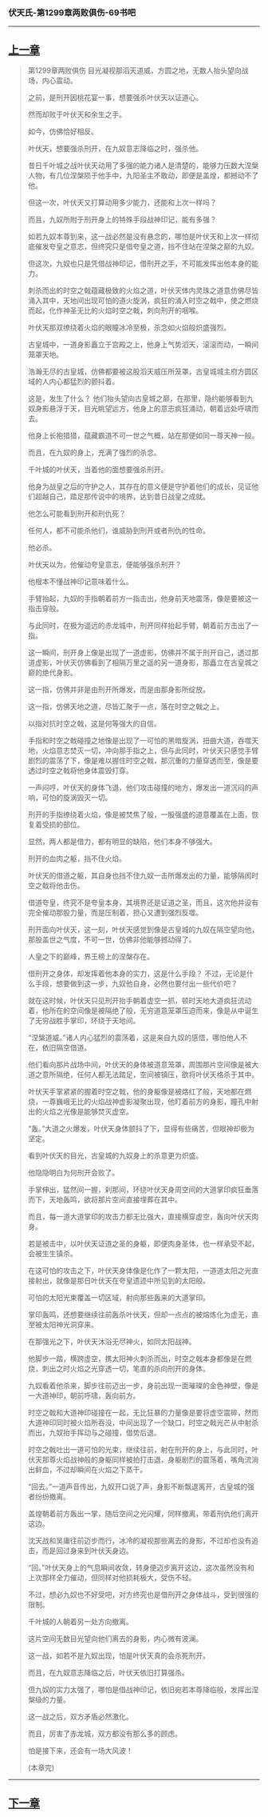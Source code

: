 ### 伏天氏-第1299章两败俱伤-69书吧

--------
[上一章](./106c8cc63719da2e9c6fb19db66fe013.md)
--------


>
>
>
>第1299章两败俱伤
>目光凝视那滔天道威，方圆之地，无数人抬头望向战场，内心震动。
>
>之前，是刑开因桃花宴一事，想要强杀叶伏天以证道心。
>
>然而却败于叶伏天和余生之手。
>
>如今，仿佛恰好相反。
>
>叶伏天，想要强杀刑开，在九奴意志降临之时，强杀他。
>
>昔日千叶城之战叶伏天动用了多强的能力诸人是清楚的，能够力压数大涅槃人物，有几位涅槃陨于他手中，九阳圣主不敢动，即便是盖煌，都撼动不了他。
>
>但这一次，叶伏天又打算动用多少能力，还能和上次一样吗？
>
>而且，九奴所附于刑开身上的特殊手段战神印记，能有多强？
>
>如若九奴本尊到来，这一战必然是没有悬念的，哪怕是叶伏天和上次一样彻底催发夸皇之意志，但终究只是借夸皇之道，挡不住站在涅槃之巅的九奴。
>
>但这次，九奴也只是凭借战神印记，借刑开之手，不可能发挥出他本身的能力。
>
>刺杀而出的时空之戟蕴藏极致的火焰之道，叶伏天体内灵珠之道意仿佛尽皆涌入其中，天地间出现可怕的道火旋涡，疯狂的涌入时空之戟中，使之燃烧而起，化作神圣无比的火焰时空之戟，刺向刑开的咽喉。
>
>叶伏天那双缭绕着火焰的眼瞳冰冷至极，杀念如火焰般炽盛强烈。
>
>古皇城中，一道身影矗立于宫殿之上，他身上气势滔天，滚滚而动，一瞬间笼罩天地。
>
>浩瀚无尽的古皇城，仿佛都要被这股滔天威压所笼罩，古皇城城主府方圆区域的人内心都猛烈的颤抖着。
>
>这是，发生了什么？
>他们抬头望向古皇城之巅，在那里，隐约能够看到九奴身影悬浮于天，目光眺望远方，他身上的意志疯狂涌动，朝着远处呼啸而去。
>
>他身上长袍猎猎，蕴藏霸道不可一世之气概，站在那便如同一尊天神一般。
>
>而且，在九奴的身上，充满了强烈的杀念。
>
>千叶城的叶伏天，当着他的面想要强杀刑开。
>
>他身为战皇之后的守护之人，其存在的意义便是守护着他们的成长，见证他们超越自己，踏足那传说中的境界，达到昔日战皇之成就。
>
>他怎么可能看到刑开和刑仇死？
>
>任何人，都不可能杀他们，谁威胁到刑开或者刑仇的性命。
>
>他必杀。
>
>叶伏天以为，他催动夸皇意志，便能够强杀刑开？
>
>他根本不懂战神印记意味着什么。
>
>手臂抬起，九奴的手指朝着前方一指击出，他身前天地震荡，像是要被这一指击穿般。
>
>与此同时，在极为遥远的赤龙城中，刑开同样抬起手臂，朝着前方击出了一指。
>
>这一瞬间，刑开身上像是出现了一道虚影，仿佛并不属于刑开自己，透过那道虚影，叶伏天仿佛看到了相隔万里之遥的另一道身影，那矗立在古皇城之巅的绝代身影。
>
>这一指，仿佛并非是由刑开所爆发，而是由那身影所绽放。
>
>这一指，仿佛天地之道，尽皆汇聚于一点，落在时空之戟之上。
>
>以指对抗时空之戟，这是何等强大的自信。
>
>手指和时空之戟碰撞之地像是出现了一可怕的黑暗旋涡，扭曲大道，吞噬天地，火焰意志焚灭一切，冲向那手指之上，但与此同时，叶伏天只感觉手臂剧烈的震荡了下，像是难以握住时空之戟，那沉重的力量穿透而至，像是要透过时空之戟将他身体震毁打穿。
>
>一声闷哼，叶伏天的身体飞退，他们攻击碰撞的地方，爆发出一道沉闷的声响，可怕的旋涡毁灭一切。
>
>刑开的手指缭绕着火焰，像是被焚焦了般，一股强盛的道意覆盖在上面，恢复着受损的部位。
>
>显然，两人都是借力，都有明显的缺陷，他们本身不够强大。
>
>刑开的血肉之躯，挡不住火焰。
>
>叶伏天的借道之躯，其自身也挡不住九奴一击所爆发出的力量，能够隔阂时空之戟将他击伤。
>
>借道夸皇，终究不是夸皇本身，其境界还是证道之圣，而且，这次他并没有完全催动那股力量，而是压制着，担心又遭到强烈反噬。
>
>刑开面向叶伏天，这一刻，叶伏天感觉到像是古皇城的九奴在隔空望向他，那股盖世之气度，不可一世，仿佛非他能够撼动得了。
>
>人皇之下的巅峰，界王榜上的涅槃存在。
>
>借刑开之身体，却发挥着他本身的实力，这是什么手段？
>不过，无论是什么手段，想要做到这一步，九奴他自身，必然也要付出一些代价吧？
>
>就在这时候，叶伏天只见刑开抬手朝着虚空一抓，顿时天地大道疯狂流动着，他所在的空间像是被隔绝了般，无穷道意笼罩压迫而来，像是从中诞生了无穷战胜手掌印，环绕于天地间。
>
>“涅槃道威。”诸人内心猛烈的震荡着，这是来自九奴的感悟，哪怕他人不在，依旧隔空借道。
>
>他们看向那片战场中间，叶伏天的身体被道意笼罩，周围那片空间像是被大道之意所隔绝，任何人都无法踏足，空间被镇压，欲将叶伏天格杀于其中。
>
>叶伏天手掌紧紧的握着时空之戟，他的身躯像是被烙红了般，天地都在燃烧，一尊巍峨无比的火焰战神虚影凝聚出现，他盯着前方的身影，瞳孔中射出的火焰之光像是能够焚灭虚空。
>
>“轰。”大道之火爆发，叶伏天身体颤抖了下，显得有些痛苦，但眼神却极为坚定。
>
>看到叶伏天的目光，古皇城的九奴身上的杀意更为炽盛。
>
>他隐隐明白为何刑开会败了。
>
>手掌伸出，猛然间一握，刹那间，环绕叶伏天身周空间的大道掌印疯狂垂落而下，天地轰鸣，欲将那片空间直接埋葬在其中。
>
>而且，每一道大道掌印的攻击力都无比强大，直接横穿虚空，轰向叶伏天肉身。
>
>若是被击中，以叶伏天证道之圣的身躯，即便肉身圣体，也一样承受不起，会被生生镇杀。
>
>在这可怕的攻击之下，叶伏天身体像是化作了一颗太阳，一道道太阳之光直接射出，就像是那日叶伏天在夸皇遗迹中所见到的太阳般。
>
>可怕的太阳光束覆盖一切区域，射向那些轰来的大道掌印。
>
>掌印轰鸣，还想要继续往前轰杀叶伏天，但却一点点的被熔炼化为虚无，直至被太阳神光洞穿来。
>
>在那强光之下，叶伏天沐浴无尽神火，如同太阳战神。
>
>他脚步一踏，横跨虚空，携太阳神火刺杀而出，时空之戟本身都像是在燃烧，刺出之时火焰之光穿透一切，笔直的杀向刑开的身体。
>
>九奴看着他杀来，脚步往前迈出一步，身前出现一面璀璨的金色神壁，像是一大道神印，朝前呼啸，轰向前方。
>
>时空之戟和大道神印碰撞在一起，无比狂暴的力量像是要将虚空震碎，然而大道神印同时被火焰所吞没，中间出现了一个缺口，时空之戟光芒从中射杀而出，九奴抬手挥动与之碰撞，借势后退。
>
>时空之戟吐出一道可怕的光束，继续往前，射在刑开的身上，与此同时，叶伏天那尊火焰战神般的身躯同样被拍打击退，身躯剧烈的震荡着，嘴角流淌出鲜血，不过却瞬间在火焰之下蒸干。
>
>“回去。”一道声音传出，九奴开口说了声，身影不断飘退离开，古皇城的强者纷纷撤离。
>
>盖煌朝着前方轰出一掌，随后空间之光闪耀，同样撤离，带着刑仇他们离开这边。
>
>沈天战和吴庸往前迈步而行，冰冷的凝视那些离去的身影，不过却也没有追击，而是回过身来到叶伏天身边。
>
>“回。”叶伏天身上的气息瞬间收敛，转身便迈步离开这边，这次虽然没有和上次那样全力催动，但同样对他损耗极大，受伤不轻。
>
>不过，想必九奴也不好受吧，对方终究也是借刑开之身体战斗，受到很强的限制。
>
>千叶城的人朝着另一处方向撤离。
>
>这片空间无数目光望向他们离去的身影，内心微有波澜。
>
>这一战，如若不是九奴出现，怕是叶伏天真的会杀死刑开。
>
>而且，在九奴意志降临之后，叶伏天依旧打算强杀。
>
>但九奴的实力太强了，哪怕是借战神印记，依旧宛若本尊降临般，发挥出涅槃级的力量。
>
>这一战之后，双方矛盾必然激化。
>
>而且，厉害了赤龙城，双方都没有那么多的顾虑。
>
>怕是接下来，还会有一场大风波！
>
>(本章完)
>
>

--------
[下一章](./32d8128a35b4e917ac61f6e15188df3f.md)
--------
